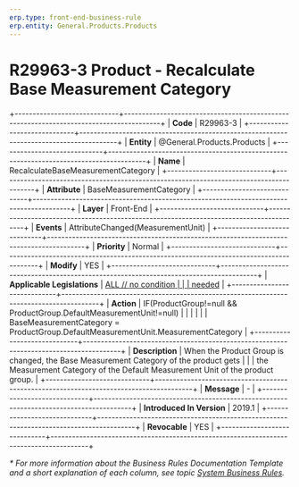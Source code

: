 ```yaml
---
erp.type: front-end-business-rule
erp.entity: General.Products.Products
---
```


# R29963-3 Product - Recalculate Base Measurement Category
+-----------------------------+----------------------------------------------------------------------------------------+
| **Code**                    | R29963-3                                                                               |
+-----------------------------+----------------------------------------------------------------------------------------+
| **Entity**                  | @General.Products.Products                                                             |
+-----------------------------+----------------------------------------------------------------------------------------+
| **Name**                    | RecalculateBaseMeasurementCategory                                                     |
+-----------------------------+----------------------------------------------------------------------------------------+
| **Attribute**               | BaseMeasurementCategory                                                                |
+-----------------------------+----------------------------------------------------------------------------------------+
| **Layer**                   | Front-End                                                                              |
+-----------------------------+----------------------------------------------------------------------------------------+
| **Events**                  | AttributeChanged(MeasurementUnit)                                                      |
+-----------------------------+----------------------------------------------------------------------------------------+
| **Priority**                | Normal                                                                                 |
+-----------------------------+----------------------------------------------------------------------------------------+
| **Modify**                  | YES                                                                                    |
+-----------------------------+----------------------------------------------------------------------------------------+
| **Applicable Legislations** | [ALL // no condition                                                                   |
|                             | needed](xref:applicable-legislations)                                                  |
+-----------------------------+----------------------------------------------------------------------------------------+
| **Action**                  | IF(ProductGroup!=null && ProductGroup.DefaultMeasurementUnit!=null)                    |
|                             |                                                                                        |
|                             | BaseMeasurementCategory = ProductGroup.DefaultMeasurementUnit.MeasurementCategory      |
+-----------------------------+----------------------------------------------------------------------------------------+
| **Description**             | When the Product Group is changed, the Base Measurement Category of the product gets   |
|                             | the Measurement Category of the Default Measurement Unit of the product group.         |
+-----------------------------+----------------------------------------------------------------------------------------+
| **Message**                 | \-                                                                                     |
+-----------------------------+----------------------------------------------------------------------------------------+
| **Introduced In Version**   | 2019.1                                                                                 |
+-----------------------------+----------------------------------------------------------------------------------------+
| **Revocable**               | YES                                                                                    |
+-----------------------------+----------------------------------------------------------------------------------------+

*\* For more information about the Business Rules Documentation Template and a short explanation of each column, see
topic [System Business Rules](../templates/template-description-system-business-rules.md).*
